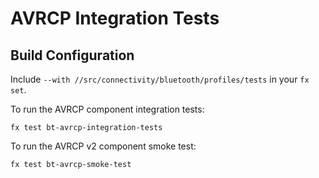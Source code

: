 # AVRCP Integration Tests

## Build Configuration

Include `--with //src/connectivity/bluetooth/profiles/tests` in your `fx set`.

To run the AVRCP component integration tests:

`fx test bt-avrcp-integration-tests`

To run the AVRCP v2 component smoke test:

`fx test bt-avrcp-smoke-test`
